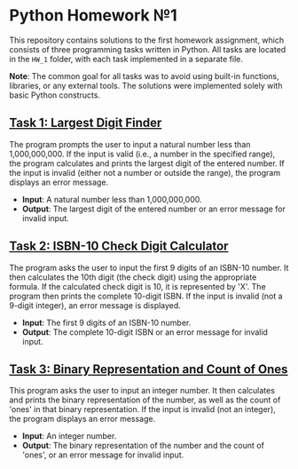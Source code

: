 # Python Homework №1

This repository contains solutions to the first homework assignment, which consists of three programming tasks written in Python. All tasks are located in the `HW_1` folder, with each task implemented in a separate file.

**Note**: The common goal for all tasks was to avoid using built-in functions, libraries, or any external tools. The solutions were implemented solely with basic Python constructs.

## [Task 1: Largest Digit Finder](https://github.com/naumovakotya/Python_Programming_School/blob/main/HW_1/Task_01.py)
The program prompts the user to input a natural number less than 1,000,000,000. If the input is valid (i.e., a number in the specified range), the program calculates and prints the largest digit of the entered number. If the input is invalid (either not a number or outside the range), the program displays an error message.

- **Input**: A natural number less than 1,000,000,000.
- **Output**: The largest digit of the entered number or an error message for invalid input.

## [Task 2: ISBN-10 Check Digit Calculator](https://github.com/naumovakotya/Python_Programming_School/blob/main/HW_1/Task_02.py)
The program asks the user to input the first 9 digits of an ISBN-10 number. It then calculates the 10th digit (the check digit) using the appropriate formula. If the calculated check digit is 10, it is represented by 'X'. The program then prints the complete 10-digit ISBN. If the input is invalid (not a 9-digit integer), an error message is displayed.

- **Input**: The first 9 digits of an ISBN-10 number.
- **Output**: The complete 10-digit ISBN or an error message for invalid input.

## [Task 3: Binary Representation and Count of Ones](https://github.com/naumovakotya/Python_Programming_School/blob/main/HW_1/Task_03.py)
This program asks the user to input an integer number. It then calculates and prints the binary representation of the number, as well as the count of 'ones' in that binary representation. If the input is invalid (not an integer), the program displays an error message.

- **Input**: An integer number.
- **Output**: The binary representation of the number and the count of 'ones', or an error message for invalid input.
